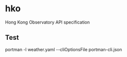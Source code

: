 # hko
Hong Kong Observatory API specification

## Test
portman -l weather.yaml  --cliOptionsFile portman-cli.json
